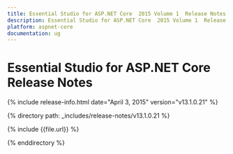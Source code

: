 ```yaml
---
title: Essential Studio for ASP.NET Core  2015 Volume 1  Release Notes  
description: Essential Studio for ASP.NET Core  2015 Volume 1  Release Notes  
platform: aspnet-core
documentation: ug
---
```


# Essential Studio for ASP.NET Core  Release Notes  

{% include release-info.html date="April 3, 2015"  version="v13.1.0.21" %} 


{% directory path: _includes/release-notes/v13.1.0.21 %}

{% include {{file.url}} %}

{% enddirectory %}